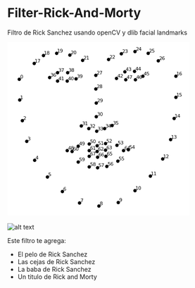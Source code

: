 # Filter-Rick-And-Morty
Filtro de Rick Sanchez usando openCV y dlib facial landmarks

![alt text](https://raw.githubusercontent.com/mateobv07/Filter-Rick-And-Morty/main/assets/facemarks%20points.png)

![alt text](https://github.com/mateobv07/Filter-Rick-And-Morty/blob/main/assests/hair.png?raw=true)

Este filtro te agrega:
 - El pelo de Rick Sanchez
 - Las cejas de Rick Sanchez
 - La baba de Rick Sanchez
 - Un titulo de Rick and Morty